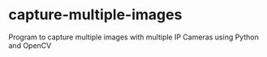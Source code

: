 # capture-multiple-images
Program to capture multiple images with multiple IP Cameras using Python and OpenCV

